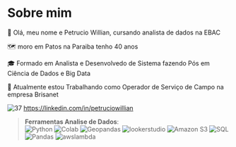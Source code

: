 <h1>Sobre mim</h1>
<p>👋 Olá, meu nome e Petrucio Willian, cursando analista de dados na EBAC</p>
<p>🗺 moro em Patos na Paraiba tenho 40 anos</p> 
<p>🎓 Formado em Analista e Desenvolvedo de Sistema fazendo Pós em Ciência de Dados e Big Data</p>
<p>🔭 Atualmente estou Trabalhando como Operador de Serviço de Campo na empresa Brisanet</p>

                                                                                                      
 ![37](https://github.com/petwillian/petwillian/assets/44210315/c7fbae16-8e94-40a3-8498-52dcca75c62e)  https://linkedin.com/in/petruciowillian

 
 >**Ferramentas Analise de Dados**:               
                  ![Python](https://img.shields.io/badge/Python-%23000000?style=flat&logo=python&logoColor=%233776AB)
                  ![Colab](https://img.shields.io/badge/Colab-orange?style=flat&logo=googlecolab&logoColor=%23F9AB00)
                  ![Geopandas](https://img.shields.io/badge/Geopandas-%20%23139C5A?style=flat&logo=geopandas&logoColor=%23F5FFFA)
                  ![lookerstudio](https://img.shields.io/badge/looker-%20%234285F4?style=flat&logo=looker&logoColor=%23F5FFFA)
                  ![Amazon S3](https://img.shields.io/badge/Amazon%20S3-%23569A31?style=flat&logo=amazons3&logoColor=%23FFFAFA)
                  ![SQL](https://img.shields.io/badge/-SQL-black?style=flat-square&logo=sqlite)
                  ![Pandas](https://img.shields.io/badge/Pandas-%23150458?style=flat&logo=pandas)
                  ![awslambda](https://img.shields.io/badge/Aws%20Lambda-%23FF9900?style=flat&logo=awslambda&logoColor=%23FFFAFA)
                                                                                                    


<!--
**petwillian/petwillian** is a ✨ _special_ ✨ repository because its `README.md` (this file) appears on your GitHub profile.

Here are some ideas to get you started:

- 🔭 I’m currently working on ...
- 🌱 I’m currently learning ...
- 👯 I’m looking to collaborate on ...
- 🤔 I’m looking for help with ...![download](https://github.com/petwillian/petwillian/assets/44210315/3f9b4648-8b94-41f9-9b01-551d4beb658e)

- 💬 Ask me about ...
- 📫 How to reach me: ...
- 😄 Pronouns: ...
- ⚡ Fun fact: ...
-->
